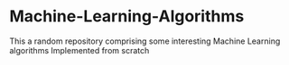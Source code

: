 # Machine-Learning-Algorithms
This a random repository comprising some interesting Machine Learning algorithms Implemented from scratch
